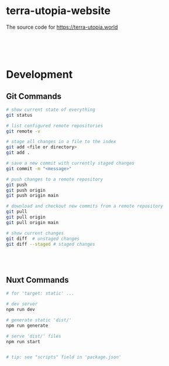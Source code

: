 # terra-utopia-website

 The source code for https://terra-utopia.world

<br><br><br>



# Development

## Git Commands

```bash
# show current state of everything
git status

# list configured remote repositories
git remote -v

# stage all changes in a file to the index
git add <file or directory>
git add .

# save a new commit with currently staged changes
git commit -m "<message>"

# push changes to a remote repository
git push
git push origin
git push origin main

# download and checkout new commits from a remote repository
git pull
git pull origin
git pull origin main

# show current changes
git diff  # unstaged changes
git diff --staged # staged changes
```

<br><br>


## Nuxt Commands

```bash
# for 'target: static' ...

# dev server
npm run dev

# generate static 'dist/'
npm run generate

# serve 'dist/' files
npm run start


# tip: see "scripts" field in 'package.json'
```
